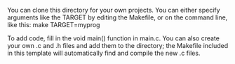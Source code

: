 You can clone this directory for your own projects. You can either specify
arguments like the TARGET by editing the Makefile, or on the command line, like this:
    make TARGET=myprog

To add code, fill in the void main() function in main.c. You can also create your
own .c and .h files and add them to the directory; the Makefile included in this
template will automatically find and compile the new .c files.
